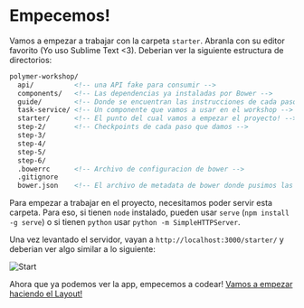 # Empecemos!

Vamos a empezar a trabajar con la carpeta `starter`. Abranla con su editor favorito (Yo uso Sublime Text <3). Deberian ver la siguiente estructura de directorios:

````html
polymer-workshop/
  api/          <!-- una API fake para consumir -->
  components/   <!-- Las dependencias ya instaladas por Bower -->
  guide/        <!-- Donde se encuentran las instrucciones de cada paso para realizar este workshop -->
  task-service/ <!-- Un componente que vamos a usar en el workshop -->
  starter/      <!-- El punto del cual vamos a empezar el proyecto! -->
  step-2/       <!-- Checkpoints de cada paso que damos -->
  step-3/
  step-4/
  step-5/
  step-6/
  .bowerrc      <!-- Archivo de configuracion de bower -->
  .gitignore
  bower.json    <!-- El archivo de metadata de bower donde pusimos las dependencias -->
````

Para empezar a trabajar en el proyecto, necesitamos poder servir esta carpeta. Para eso, si tienen `node` instalado, pueden usar `serve` (`npm install -g serve`) o si tienen `python` usar `python -m SimpleHTTPServer`.

Una vez levantado el servidor, vayan a `http://localhost:3000/starter/` y deberian ver algo similar a lo siguiente:

![Start](https://cloudup.com/ci238hBeemc+)

Ahora que ya podemos ver la app, empecemos a codear! [Vamos a empezar haciendo el Layout!](2-using-polymer-core-components.md)
